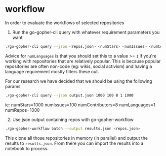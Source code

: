 # workflow
In order to evaluate the workflows of selected repositories

1. Run the go-gopher-cli query with whatever requirement parameters you want

```bash
./go-gopher-cli query --json <repos.json> <numStars> <numIssues> <numContributors> <numLanguages> <numRepos>
```

Advice for `numLanguages` is that you should set this to a value >= `1` if you're working with repositories that are relatively popular. This is because popular repositories are often non-code (eg: wikis, social activism) and having a language requirement mostly filters these out.

For our research we have decided that we should be using the following params

```bash
./go-gopher-cli query --json output.json 1000 100 8 1 1000
```
ie: numStars=1000 numIssues=100 numContributors=8 numLanguages=1 numRepos=1000

2. Use json output containing repos with go-gopher-workflow

```bash
./go-gopher-workflow batch --output results.json <repos.json>
```

This clone all those repositories in memory (in parallel) and output the results to `results.json`. From there you can import the results into a notebook to process.
